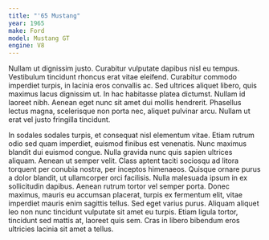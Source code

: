 ```yaml
---
title: "'65 Mustang"
year: 1965
make: Ford
model: Mustang GT
engine: V8
---
```


Nullam ut dignissim justo. Curabitur vulputate dapibus nisl eu tempus. Vestibulum tincidunt rhoncus erat vitae eleifend. Curabitur commodo imperdiet turpis, in lacinia eros convallis ac. Sed ultrices aliquet libero, quis maximus lacus dignissim ut. In hac habitasse platea dictumst. Nullam id laoreet nibh. Aenean eget nunc sit amet dui mollis hendrerit. Phasellus lectus magna, scelerisque non porta nec, aliquet pulvinar arcu. Nullam ut erat vel justo fringilla tincidunt.

In sodales sodales turpis, et consequat nisl elementum vitae. Etiam rutrum odio sed quam imperdiet, euismod finibus est venenatis. Nunc maximus blandit dui euismod congue. Nulla gravida nunc quis sapien ultrices aliquam. Aenean ut semper velit. Class aptent taciti sociosqu ad litora torquent per conubia nostra, per inceptos himenaeos. Quisque ornare purus a dolor blandit, ut ullamcorper orci facilisis. Nulla malesuada ipsum in ex sollicitudin dapibus. Aenean rutrum tortor vel semper porta. Donec maximus, mauris eu accumsan placerat, turpis ex fermentum elit, vitae imperdiet mauris enim sagittis tellus. Sed eget varius purus. Aliquam aliquet leo non nunc tincidunt vulputate sit amet eu turpis. Etiam ligula tortor, tincidunt sed mattis at, laoreet quis sem. Cras in libero bibendum eros ultricies lacinia sit amet a tellus.